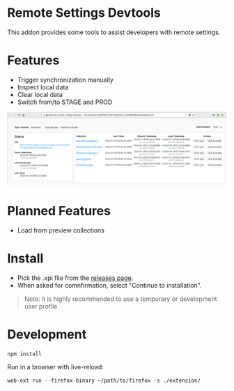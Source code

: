 # Remote Settings Devtools

This addon provides some tools to assist developers with remote settings.

# Features

- Trigger synchronization manually
- Inspect local data
- Clear local data
- Switch from/to STAGE and PROD

![](screenshot.png)

# Planned Features

- Load from preview collections

# Install

- Pick the .xpi file from the [releases page](https://github.com/mozilla/remote-settings-devtools/releases).
- When asked for comnfirmation, select "Continue to installation".

> Note: it is highly recommended to use a temporary or development user profile

# Development

```
npm install
```

Run in a browser with live-reload:

```
web-ext run --firefox-binary ~/path/to/firefox -s ./extension/
```

